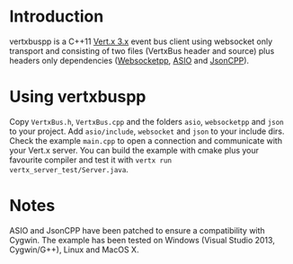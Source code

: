 # Introduction
vertxbuspp is a C++11 [Vert.x 3.x][] event bus client using websocket only transport 
and consisting of two files (VertxBus header and source) plus headers only dependencies 
([Websocketpp][], [ASIO][] and [JsonCPP][]).

[Vert.x 3.x]: http://vert-x3.github.io/
[Websocketpp]: http://www.zaphoyd.com/websocketpp/
[ASIO]: https://think-async.com/
[JsonCPP]: https://github.com/open-source-parsers/jsoncpp

# Using vertxbuspp
Copy `VertxBus.h`, `VertxBus.cpp` and the folders `asio`, `websocketpp` and `json` to your project.
Add `asio/include`, `websocket` and `json` to your include dirs. Check the example 
`main.cpp` to open a connection and communicate with your Vert.x server.
You can build the example with cmake plus your favourite compiler and test it with `vertx run vertx_server_test/Server.java`.

# Notes
ASIO and JsonCPP have been patched to ensure a compatibility with Cygwin.
The example has been tested on Windows (Visual Studio 2013, Cygwin/G++), Linux and MacOS X.
